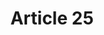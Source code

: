 ---
title: "Article 25"
draft: false
exceptions:
- info53k
memberstates:
- LT
score: 3
compensation:
- 
remarks: |
 


link: ""
---
